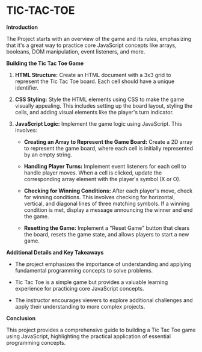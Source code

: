 # TIC-TAC-TOE

**Introduction**

The Project starts with an overview of the game and its rules, emphasizing that it's a great way to practice core JavaScript concepts like arrays, booleans, DOM manipulation, event listeners, and more.

**Building the Tic Tac Toe Game**


1.  **HTML Structure:** Create an HTML document with a 3x3 grid to represent the Tic Tac Toe board. Each cell should have a unique identifier.

2.  **CSS Styling:** Style the HTML elements using CSS to make the game visually appealing. This includes setting up the board layout, styling the cells, and adding visual elements like the player's turn indicator.

3.  **JavaScript Logic:** Implement the game logic using JavaScript. This involves:

    -   **Creating an Array to Represent the Game Board:** Create a 2D array to represent the game board, where each cell is initially represented by an empty string.

    -   **Handling Player Turns:** Implement event listeners for each cell to handle player moves. When a cell is clicked, update the corresponding array element with the player's symbol (X or O).

    -   **Checking for Winning Conditions:** After each player's move, check for winning conditions. This involves checking for horizontal, vertical, and diagonal lines of three matching symbols. If a winning condition is met, display a message announcing the winner and end the game.

    -   **Resetting the Game:** Implement a "Reset Game" button that clears the board, resets the game state, and allows players to start a new game.

**Additional Details and Key Takeaways**

-   The project emphasizes the importance of understanding and applying fundamental programming concepts to solve problems.

-   Tic Tac Toe is a simple game but provides a valuable learning experience for practicing core JavaScript concepts.

-   The instructor encourages viewers to explore additional challenges and apply their understanding to more complex projects.

**Conclusion**

This project provides a comprehensive guide to building a Tic Tac Toe game using JavaScript, highlighting the practical application of essential programming concepts. 
